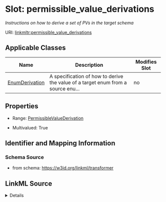 

# Slot: permissible_value_derivations


_Instructions on how to derive a set of PVs in the target schema_



URI: [linkmltr:permissible_value_derivations](https://w3id.org/linkml/transformer/permissible_value_derivations)



<!-- no inheritance hierarchy -->





## Applicable Classes

| Name | Description | Modifies Slot |
| --- | --- | --- |
| [EnumDerivation](EnumDerivation.md) | A specification of how to derive the value of a target enum from a source enu... |  no  |







## Properties

* Range: [PermissibleValueDerivation](PermissibleValueDerivation.md)

* Multivalued: True





## Identifier and Mapping Information







### Schema Source


* from schema: https://w3id.org/linkml/transformer




## LinkML Source

<details>
```yaml
name: permissible_value_derivations
description: Instructions on how to derive a set of PVs in the target schema
from_schema: https://w3id.org/linkml/transformer
rank: 1000
multivalued: true
alias: permissible_value_derivations
owner: EnumDerivation
domain_of:
- EnumDerivation
range: PermissibleValueDerivation
inlined: true

```
</details>